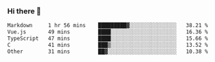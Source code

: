 ### Hi there 👋

<!--
**WShiBin/WShiBin** is a ✨ _special_ ✨ repository because its `README.md` (this file) appears on your GitHub profile.

Here are some ideas to get you started:

- 🔭 I’m currently working on ...
- 🌱 I’m currently learning ...
- 👯 I’m looking to collaborate on ...
- 🤔 I’m looking for help with ...
- 💬 Ask me about ...
- 📫 How to reach me: ...
- 😄 Pronouns: ...
- ⚡ Fun fact: ...
-->

<!--START_SECTION:waka-->

```txt
Markdown     1 hr 56 mins    █████████▓░░░░░░░░░░░░░░░   38.21 %
Vue.js       49 mins         ████░░░░░░░░░░░░░░░░░░░░░   16.36 %
TypeScript   47 mins         ████░░░░░░░░░░░░░░░░░░░░░   15.66 %
C            41 mins         ███▒░░░░░░░░░░░░░░░░░░░░░   13.52 %
Other        31 mins         ██▓░░░░░░░░░░░░░░░░░░░░░░   10.38 %
```

<!--END_SECTION:waka-->
